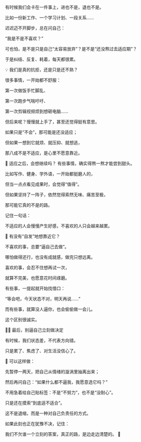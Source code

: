 有时候我们会卡在一件事上，进也不是，退也不是。

比如一份新工作、一个学习计划、一段关系……

迟迟迈不开脚步，总在问自己：

“我是不是不喜欢？”

可也怕，是不是只是自己“太容易放弃”？是不是“还没熬过去适应期”？

于是纠结、反复、耗着，每天都很累。

💡 我们是真的抗拒，还是只是还不熟？

很多事情，一开始都不舒服：

第一次做饭手忙脚乱、

第一次跑步气喘吁吁、

第一次剪辑视频烦到想砸电脑……

但后来呢？慢慢就上手了，甚至还觉得挺有意思。

如果只是“不会”，那可能是还没适应；

但如果一想到它就烦、就压抑、就想逃，

那八成不是不适应，是心里不愿意靠近。

🧭 适应之后，会想继续吗？
有些事情，确实得熬一熬才能尝到甜头。

比如写作、健身、学外语，一开始都挺磨人的，

但当一点点看见成果时，会觉得“值得”。

但如果坚持了一阵子，依然觉得索然无味、痛苦至极，

那可能它真的不是的路。

记住一句话：

不适应的人会慢慢产生好感，不喜欢的人只会越来越累。

🧠 有没有“自发”地想靠近它？

不喜欢的事，总要“逼自己去做”。

哪怕做得还行，也没有成就感，做完只想远离。

喜欢的事，会忍不住想再试一次，

就算不完美，也愿意花时间琢磨。

有些事，一提起就开始找借口：

“等会吧，今天状态不对，明天再说……”

而有些事，就算没人逼你，也会偷偷做一会儿。

这个区别很诚实。

🧘‍♀️ 最后，别逼自己立刻做决定

有时候，我们状态差，不代表方向错。

只是累了、焦虑了、对生活没信心了。

🎯 可以这样做：

先暂停一两天，把自己从情绪的漩涡里抽离出来；

然后再问自己：“如果什么都不逼我，我愿意选它吗？”

不用急着给自己贴标签：不是“不努力”，也不是“没耐心”。

只是还在摸索“到底适不适合”。

这不是退缩，而是一种对自己负责任的方式。

如果此刻也正在犹豫不决，记住：

我们不欠谁一个立刻的答案，真正的路，是边走边清楚的。 🌿